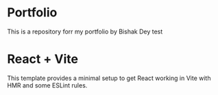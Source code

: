 # Portfolio
This is a repository forr my portfolio by Bishak Dey 
test

# React + Vite

This template provides a minimal setup to get React working in Vite with HMR and some ESLint rules.

